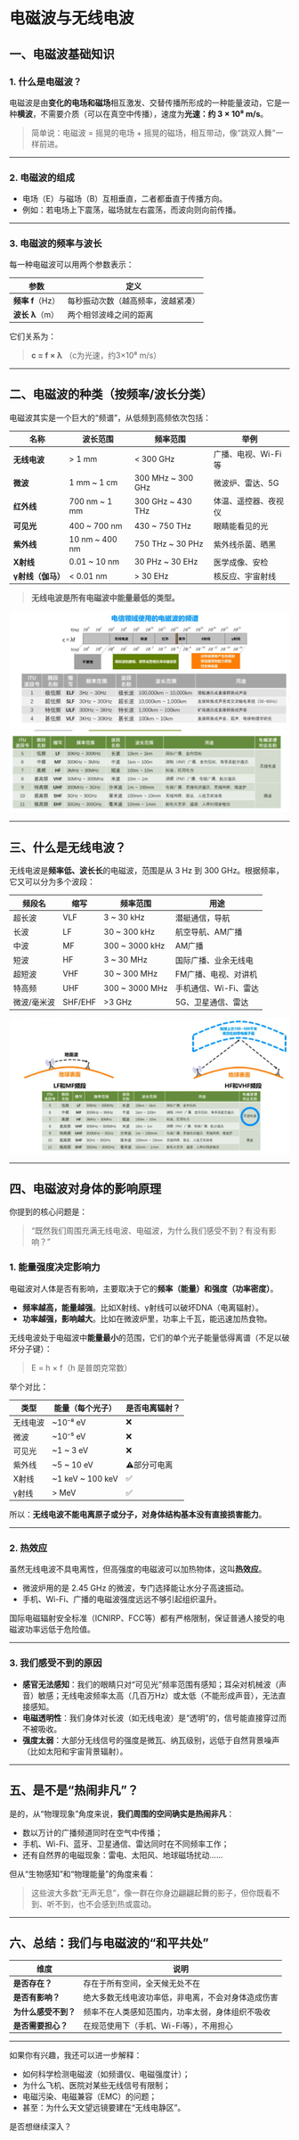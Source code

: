 # 电磁波与无线电波

## 一、电磁波基础知识

### 1. 什么是电磁波？

电磁波是由**变化的电场和磁场**相互激发、交替传播所形成的一种能量波动，它是一种**横波**，不需要介质（可以在真空中传播），速度为**光速：约 3 × 10⁸ m/s**。

> 简单说：电磁波 = 摇晃的电场 + 摇晃的磁场，相互带动，像“跳双人舞”一样前进。

---

### 2. 电磁波的组成

* 电场（E）与磁场（B）互相垂直，二者都垂直于传播方向。
* 例如：若电场上下震荡，磁场就左右震荡，而波向则向前传播。

---

### 3. 电磁波的频率与波长

每一种电磁波可以用两个参数表示：

| 参数           | 定义                |
| ------------ | ----------------- |
| **频率 f**（Hz） | 每秒振动次数（越高频率，波越紧凑） |
| **波长 λ**（m）  | 两个相邻波峰之间的距离       |

它们关系为：

> **c = f × λ**
> （c为光速，约3×10⁸ m/s）

---

## 二、电磁波的种类（按频率/波长分类）

电磁波其实是一个巨大的“频谱”，从低频到高频依次包括：

| 名称          | 波长范围            | 频率范围               | 举例           |
| ----------- | --------------- | ------------------ | ------------ |
| **无线电波**    | > 1 mm          | < 300 GHz          | 广播、电视、Wi-Fi等 |
| **微波**      | 1 mm \~ 1 cm    | 300 MHz \~ 300 GHz | 微波炉、雷达、5G    |
| **红外线**     | 700 nm \~ 1 mm  | 300 GHz \~ 430 THz | 体温、遥控器、夜视仪   |
| **可见光**     | 400 \~ 700 nm   | 430 \~ 750 THz     | 眼睛能看见的光      |
| **紫外线**     | 10 nm \~ 400 nm | 750 THz \~ 30 PHz  | 紫外线杀菌、晒黑     |
| **X射线**     | 0.01 \~ 10 nm   | 30 PHz \~ 30 EHz   | 医学成像、安检      |
| **γ射线（伽马）** | < 0.01 nm       | > 30 EHz           | 核反应、宇宙射线     |

> **无线电波是所有电磁波中能量最低的类型。**

![Img](./FILES/电磁波是什么.md/img-20250520223144.png)
![Img](./FILES/01.%20电磁波与无线电波.md/img-20250520223233.png)

---

## 三、什么是无线电波？

无线电波是**频率低、波长长**的电磁波，范围是从 3 Hz 到 300 GHz。根据频率，它又可以分为多个波段：

| 频段名    | 缩写      | 频率范围            | 用途            |
| ------ | ------- | --------------- | ------------- |
| 超长波    | VLF     | 3 \~ 30 kHz     | 潜艇通信，导航       |
| 长波     | LF      | 30 \~ 300 kHz   | 航空导航、AM广播     |
| 中波     | MF      | 300 \~ 3000 kHz | AM广播          |
| 短波     | HF      | 3 \~ 30 MHz     | 国际广播、业余无线电    |
| 超短波    | VHF     | 30 \~ 300 MHz   | FM广播、电视、对讲机   |
| 特高频    | UHF     | 300 \~ 3000 MHz | 手机通信、Wi-Fi、雷达 |
| 微波/毫米波 | SHF/EHF | >3 GHz          | 5G、卫星通信、雷达    |
![Img](./FILES/01.%20电磁波与无线电波.md/img-20250520223241.png)

---

## 四、电磁波对身体的影响原理

你提到的核心问题是：

> “既然我们周围充满无线电波、电磁波，为什么我们感受不到？有没有影响？”

### 1. 能量强度决定影响力

电磁波对人体是否有影响，主要取决于它的**频率（能量）**和**强度（功率密度）**。

* **频率越高，能量越强**。比如X射线、γ射线可以破坏DNA（电离辐射）。
* **功率越强，影响越大**。比如在微波炉里，功率上千瓦，能迅速加热食物。

无线电波处于电磁波中**能量最小**的范围，它们的单个光子能量低得离谱（不足以破坏分子键）：

> E = h × f（h 是普朗克常数）

举个对比：

| 类型   | 能量（每个光子）           | 是否电离辐射？ |
| ---- | ------------------ | ------- |
| 无线电波 | \~10⁻⁸ eV          | ❌       |
| 微波   | \~10⁻⁵ eV          | ❌       |
| 可见光  | \~1 \~ 3 eV        | ❌       |
| 紫外线  | \~5 \~ 10 eV       | ⚠️部分可电离 |
| X射线  | \~1 keV \~ 100 keV | ✅       |
| γ射线  | > MeV              | ✅       |

所以：**无线电波不能电离原子或分子，对身体结构基本没有直接损害能力**。

---

### 2. 热效应

虽然无线电波不具电离性，但高强度的电磁波可以加热物体，这叫**热效应**。

* 微波炉用的是 2.45 GHz 的微波，专门选择能让水分子高速振动。
* 手机、Wi-Fi、广播的电磁波强度远远不够引起组织温升。

国际电磁辐射安全标准（ICNIRP、FCC等）都有严格限制，保证普通人接受的电磁波功率远低于危险值。

---

### 3. 我们感受不到的原因

* **感官无法感知**：我们的眼睛只对“可见光”频率范围有感知；耳朵对机械波（声音）敏感；无线电波频率太高（几百万Hz）或太低（不能形成声音），无法直接感知。
* **电磁透明性**：我们身体对长波（如无线电波）是“透明”的，信号能直接穿过而不被吸收。
* **强度太弱**：大部分无线信号的强度是微瓦、纳瓦级别，远低于自然背景噪声（比如太阳和宇宙背景辐射）。

---

## 五、是不是“热闹非凡”？

是的，从“物理现象”角度来说，**我们周围的空间确实是热闹非凡**：

* 数以万计的广播频道同时在空气中传播；
* 手机、Wi-Fi、蓝牙、卫星通信、雷达同时在不同频率工作；
* 还有自然界的电磁现象：雷电、太阳风、地球磁场扰动……

但从“生物感知”和“物理能量”的角度来看：

> 这些波大多数“无声无息”，像一群在你身边翩翩起舞的影子，但你既看不到、听不到，也不会感到热或震动。

---

## 六、总结：我们与电磁波的“和平共处”

| 维度           | 说明                        |
| ------------ | ------------------------- |
| **是否存在？**    | 存在于所有空间，全天候无处不在           |
| **是否有影响？**   | 绝大多数无线电波功率低，非电离，不会对身体造成伤害 |
| **为什么感受不到？** | 频率不在人类感知范围内，功率太弱，身体组织不吸收  |
| **是否需要担心？**  | 在规范使用下（手机、Wi-Fi等），不用担心    |

---

如果你有兴趣，我还可以进一步解释：

* 如何科学检测电磁波（如频谱仪、电磁强度计）；
* 为什么飞机、医院对某些无线信号有限制；
* 电磁污染、电磁兼容（EMC）的问题；
* 甚至：为什么天文望远镜要建在“无线电静区”。

是否想继续深入？
